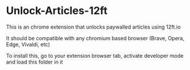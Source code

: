 # Unlock-Articles-12ft

This is an chrome extension that unlocks paywalled articles using 12ft.io

It should be compatible with any chromium based browser (Brave, Opera, Edge, Vivaldi, etc)

To install this, go to your extension browser tab, activate developer mode and load this folder in it
